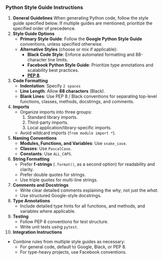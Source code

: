 ### **Python Style Guide Instructions**

1. **General Guidelines**
When generating Python code, follow the style guide specified below. If multiple guides are mentioned, prioritize the specified order of precedence.
2. **Style Guide Options**
   - **Primary Style Guide**: Follow the **Google Python Style Guide** conventions, unless specified otherwise.
   - **Alternative Styles** (choose or mix if applicable):
       - **Black Code Style**: Enforce automated formatting and 88-character line limits.
       - **Facebook Python Style Guide**: Prioritize type annotations and scalability best practices.
       - **[PEP 8](https://peps.python.org/pep-0008/)**.
3. **Code Formatting**
   - **Indentation**: Specify `2 spaces`
   - **Line Length**:  Allow **88 characters** (Black).
   - **Blank Lines**: Use PEP 8 / Black conventions for separating top-level functions, classes, methods, docstrings, and comments.
4. **Imports**
   - Organize imports into three groups:
      1. Standard library imports.
      2. Third-party imports.
      3. Local application/library-specific imports.
   - Avoid wildcard imports (`from module import *`).
5. **Naming Conventions**
   - **Modules, Functions, and Variables**: Use `snake_case`.
   - **Classes**: Use `PascalCase`.
   - **Constants**: Use `ALL_CAPS`.
6. **String Formatting**
   - Prefer **f-strings** (`.format()`, as a second option) for readability and clarity.
   - Prefer double quotes for strings.
   - Use triple quotes for multi-line strings.
7. **Comments and Docstrings**
   - Write clear detailed comments explaining the *why*, not just the *what*.
   - Use structured Google-style docstrings.
8. **Type Annotations**
   - Include detailed type hints for all functions, and methods, and variables where applicable.
9. **Testing**
   - Follow PEP 8 conventions for test structure.
   - Write unit tests using `pytest`.
10. **Integration Instructions**
   - Combine rules from multiple style guides as necessary:
      - For general code, default to Google,  Black, or PEP 8.
      - For type-heavy projects, use Facebook conventions.
